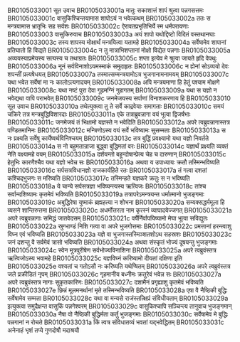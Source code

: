 BR0105033001 	सूत उवाच
BR0105033001a	मातुः सकाशात्तं शापं श्रुत्वा पन्नगसत्तमः
BR0105033001c	वासुकिश्चिन्तयामास शापोऽयं न भवेत्कथम्
BR0105033002a	ततः स मन्त्रयामास भ्रातृभिः सह सर्वशः
BR0105033002c	ऐरावतप्रभृतिभिर्ये स्म धर्मपरायणाः
BR0105033003 	वासुकिरुवाच
BR0105033003a	अयं शापो यथोद्दिष्टो विदितं वस्तथानघाः
BR0105033003c	तस्य शापस्य मोक्षार्थं मन्त्रयित्वा यतामहे
BR0105033004a	सर्वेषामेव शापानां प्रतिघातो हि विद्यते
BR0105033004c	न तु मात्राभिशप्तानां मोक्षो विद्येत पन्नगाः
BR0105033005a	अव्ययस्याप्रमेयस्य सत्यस्य च तथाग्रतः
BR0105033005c	शप्ता इत्येव मे श्रुत्वा जायते हृदि वेपथुः
BR0105033006a	नूनं सर्वविनाशोऽयमस्माकं समुदाहृतः
BR0105033006c	न ह्येनां सोऽव्ययो देवः शपन्तीं प्रत्यषेधयत्
BR0105033007a	तस्मात्सम्मन्त्रयामोऽत्र भुजगानामनामयम्
BR0105033007c	यथा भवेत सर्वेषां मा नः कालोऽत्यगादयम्
BR0105033008a	अपि मन्त्रयमाणा हि हेतुं पश्याम मोक्षणे
BR0105033008c	यथा नष्टं पुरा देवा गूढमग्निं गुहागतम्
BR0105033009a	यथा स यज्ञो न भवेद्यथा वापि पराभवेत्
BR0105033009c	जनमेजयस्य सर्पाणां विनाशकरणाय हि
BR0105033010 	सूत उवाच
BR0105033010a	तथेत्युक्त्वा तु ते सर्वे काद्रवेयाः समागताः
BR0105033010c	समयं चक्रिरे तत्र मन्त्रबुद्धिविशारदाः
BR0105033011a	एके तत्राब्रुवन्नागा वयं भूत्वा द्विजर्षभाः
BR0105033011c	जनमेजयं तं भिक्षामो यज्ञस्ते न भवेदिति
BR0105033012a	अपरे त्वब्रुवन्नागास्तत्र पण्डितमानिनः
BR0105033012c	मन्त्रिणोऽस्य वयं सर्वे भविष्यामः सुसम्मताः
BR0105033013a	स नः प्रक्ष्यति सर्वेषु कार्येष्वर्थविनिश्चयम्
BR0105033013c	तत्र बुद्धिं प्रवक्ष्यामो यथा यज्ञो निवर्तते
BR0105033014a	स नो बहुमतान्राजा बुद्ध्वा बुद्धिमतां वरः
BR0105033014c	यज्ञार्थं प्रक्ष्यति व्यक्तं नेति वक्ष्यामहे वयम्
BR0105033015a	दर्शयन्तो बहून्दोषान्प्रेत्य चेह च दारुणान्
BR0105033015c	हेतुभिः कारणैश्चैव यथा यज्ञो भवेन्न सः
BR0105033016a	अथवा य उपाध्यायः क्रतौ तस्मिन्भविष्यति
BR0105033016c	सर्पसत्रविधानज्ञो राजकार्यहिते रतः
BR0105033017a	तं गत्वा दशतां कश्चिद्भुजगः स मरिष्यति
BR0105033017c	तस्मिन्हते यज्ञकरे क्रतुः स न भविष्यति
BR0105033018a	ये चान्ये सर्पसत्रज्ञा भविष्यन्त्यस्य ऋत्विजः
BR0105033018c	तांश्च सर्वान्दशिष्यामः कृतमेवं भविष्यति
BR0105033019a	तत्रापरेऽमन्त्रयन्त धर्मात्मानो भुजङ्गमाः
BR0105033019c	अबुद्धिरेषा युष्माकं ब्रह्महत्या न शोभना
BR0105033020a	सम्यक्सद्धर्ममूला हि व्यसने शान्तिरुत्तमा
BR0105033020c	अधर्मोत्तरता नाम कृत्स्नं व्यापादयेज्जगत्
BR0105033021a	अपरे त्वब्रुवन्नागाः समिद्धं जातवेदसम्
BR0105033021c	वर्षैर्निर्वापयिष्यामो मेघा भूत्वा सविद्युतः
BR0105033022a	स्रुग्भाण्डं निशि गत्वा वा अपरे भुजगोत्तमाः
BR0105033022c	प्रमत्तानां हरन्त्वाशु विघ्न एवं भविष्यति
BR0105033023a	यज्ञे वा भुजगास्तस्मिञ्शतशोऽथ सहस्रशः
BR0105033023c	जनं दशन्तु वै सर्वमेवं त्रासो भविष्यति
BR0105033024a	अथवा संस्कृतं भोज्यं दूषयन्तु भुजङ्गमाः
BR0105033024c	स्वेन मूत्रपुरीषेण सर्वभोज्यविनाशिना
BR0105033025a	अपरे त्वब्रुवंस्तत्र ऋत्विजोऽस्य भवामहे
BR0105033025c	यज्ञविघ्नं करिष्यामो दीयतां दक्षिणा इति
BR0105033025e	वश्यतां च गतोऽसौ नः करिष्यति यथेप्षितम्
BR0105033026a	अपरे त्वब्रुवंस्तत्र जले प्रक्रीडितं नृपम्
BR0105033026c	गृहमानीय बध्नीमः क्रतुरेवं भवेन्न सः
BR0105033027a	अपरे त्वब्रुवंस्तत्र नागाः सुकृतकारिणः
BR0105033027c	दशामैनं प्रगृह्याशु कृतमेवं भविष्यति
BR0105033027e	छिन्नं मूलमनर्थानां मृते तस्मिन्भविष्यति
BR0105033028a	एषा वै नैष्ठिकी बुद्धिः सर्वेषामेव सम्मता
BR0105033028c	यथा वा मन्यसे राजंस्तत्क्षिप्रं संविधीयताम्
BR0105033029a	इत्युक्त्वा समुदैक्षन्त वासुकिं पन्नगेश्वरम्
BR0105033029c	वासुकिश्चापि सञ्चिन्त्य तानुवाच भुजङ्गमान्
BR0105033030a	नैषा वो नैष्ठिकी बुद्धिर्मता कर्तुं भुजङ्गमाः
BR0105033030c	सर्वेषामेव मे बुद्धिः पन्नगानां न रोचते
BR0105033031a	किं त्वत्र संविधातव्यं भवतां यद्भवेद्धितम्
BR0105033031c	अनेनाहं भृशं तप्ये गुणदोषौ मदाश्रयौ
